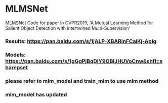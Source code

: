 # MLMSNet
MLMSNet Code for paper in CVPR2019, 'A Mutual Learning Method for Salient Object Detection with intertwined Multi-Supervision' 

### Results: https://pan.baidu.com/s/1jALP-XBARinFCalKj-Aplg 
### Models:  https://pan.baidu.com/s/1gGgPjBqDiY9OBIJHUVoCnw&shfl=sharepset

### please  refer to mlm_model and train_mlm to use mlm method
### mlm_model has updated


